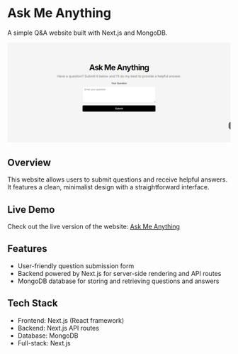 # Ask Me Anything

A simple Q&A website built with Next.js and MongoDB.

![Ask Me Anything Screenshot](./public/image.png)

## Overview

This website allows users to submit questions and receive helpful answers. It features a clean, minimalist design with a straightforward interface.

## Live Demo

Check out the live version of the website: [Ask Me Anything](https://ama-beige.vercel.app/)

## Features

- User-friendly question submission form
- Backend powered by Next.js for server-side rendering and API routes
- MongoDB database for storing and retrieving questions and answers

## Tech Stack

- Frontend: Next.js (React framework)
- Backend: Next.js API routes
- Database: MongoDB
- Full-stack: Next.js
